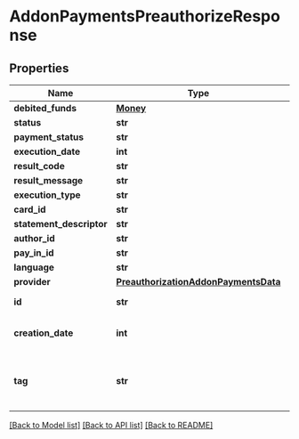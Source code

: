 # AddonPaymentsPreauthorizeResponse

## Properties
Name | Type | Description | Notes
------------ | ------------- | ------------- | -------------
**debited_funds** | [**Money**](Money.md) |  | [optional] 
**status** | **str** |  | [optional] 
**payment_status** | **str** |  | [optional] 
**execution_date** | **int** |  | [optional] 
**result_code** | **str** |  | [optional] 
**result_message** | **str** |  | [optional] 
**execution_type** | **str** |  | [optional] 
**card_id** | **str** |  | [optional] 
**statement_descriptor** | **str** |  | [optional] 
**author_id** | **str** |  | [optional] 
**pay_in_id** | **str** |  | [optional] 
**language** | **str** |  | [optional] 
**provider** | [**PreauthorizationAddonPaymentsData**](PreauthorizationAddonPaymentsData.md) |  | [optional] 
**id** | **str** | The item&#39;s ID | [optional] 
**creation_date** | **int** | When the item was created | [optional] 
**tag** | **str** | Custom data that you can add to this item | [optional] 

[[Back to Model list]](../README.md#documentation-for-models) [[Back to API list]](../README.md#documentation-for-api-endpoints) [[Back to README]](../README.md)


